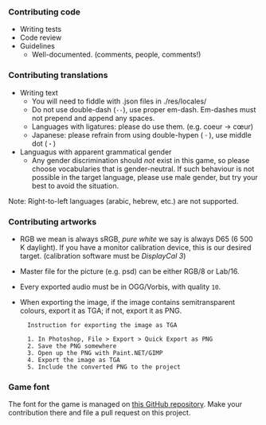 ### Contributing code ###

* Writing tests
* Code review
* Guidelines
    - Well-documented. (comments, people, comments!)


### Contributing translations ###

* Writing text
	- You will need to fiddle with .json files in ./res/locales/<Language code>
	- Do not use double-dash (```--```), use proper em-dash. Em-dashes must not prepend and append any spaces.
	- Languages with ligatures: please do use them. (e.g. coeur -> cœur)
	- Japanese: please refrain from using double-hypen (```゠```), use middle dot (```・```)
* Languagus with apparent grammatical gender
	- Any gender discrimination should *not* exist in this game, so please choose vocabularies that is gender-neutral. If such behaviour is not possible in the target language, please use male gender, but try your best to avoid the situation.

Note: Right-to-left languages (arabic, hebrew, etc.) are not supported.


### Contributing artworks ###

* RGB we mean is always sRGB, _pure white_ we say is always D65 (6 500 K daylight). If you have a monitor calibration device, this is our desired target. (calibration software must be _DisplayCal 3_)
* Master file for the picture (e.g. psd) can be either RGB/8 or Lab/16.
* Every exported audio must be in OGG/Vorbis, with quality ```10```.
* When exporting the image, if the image contains semitransparent colours, export it as TGA; if not, export it as PNG.

        Instruction for exporting the image as TGA
        
        1. In Photoshop, File > Export > Quick Export as PNG
        2. Save the PNG somewhere
        3. Open up the PNG with Paint.NET/GIMP
        4. Export the image as TGA
        5. Include the converted PNG to the project

### Game font ###

The font for the game is managed on [this GitHub repository](https://github.com/minjaesong/Terrarum-sans-bitmap). Make your contribution there and file a pull request on this project.